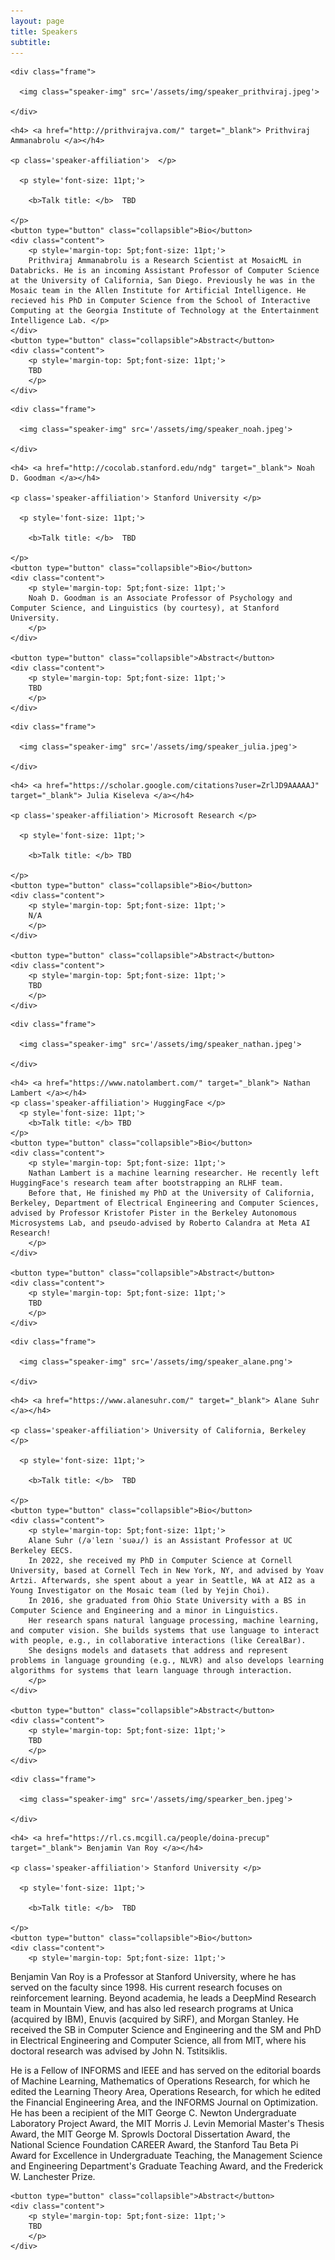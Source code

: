 ```yaml
---
layout: page
title: Speakers
subtitle: 
---
```



<div class='row'>

  <div class="col-3">

    <div class="frame">

      <img class="speaker-img" src='/assets/img/speaker_prithviraj.jpeg'>

    </div>

  </div>

  <div class="col-9">

    <h4> <a href="http://prithvirajva.com/" target="_blank"> Prithviraj Ammanabrolu </a></h4>

    <p class='speaker-affiliation'>  </p>

      <p style='font-size: 11pt;'>

        <b>Talk title: </b>  TBD

    </p>
    <button type="button" class="collapsible">Bio</button>
    <div class="content">
        <p style='margin-top: 5pt;font-size: 11pt;'>
        Prithviraj Ammanabrolu is a Research Scientist at MosaicML in Databricks. He is an incoming Assistant Professor of Computer Science at the University of California, San Diego. Previously he was in the Mosaic team in the Allen Institute for Artificial Intelligence. He recieved his PhD in Computer Science from the School of Interactive Computing at the Georgia Institute of Technology at the Entertainment Intelligence Lab. </p>
    </div>
    <button type="button" class="collapsible">Abstract</button>
    <div class="content">
        <p style='margin-top: 5pt;font-size: 11pt;'>
        TBD
        </p>
    </div>

  </div>
</div>


<div class='row'>

  <div class="col-3">

    <div class="frame">

      <img class="speaker-img" src='/assets/img/speaker_noah.jpeg'>

    </div>

  </div>

  <div class="col-9">

    <h4> <a href="http://cocolab.stanford.edu/ndg" target="_blank"> Noah D. Goodman </a></h4>

    <p class='speaker-affiliation'> Stanford University </p>

      <p style='font-size: 11pt;'>

        <b>Talk title: </b>  TBD

    </p>
    <button type="button" class="collapsible">Bio</button>
    <div class="content">
        <p style='margin-top: 5pt;font-size: 11pt;'>
        Noah D. Goodman is an Associate Professor of Psychology and Computer Science, and Linguistics (by courtesy), at Stanford University.
        </p>    
    </div>

    <button type="button" class="collapsible">Abstract</button>
    <div class="content">
        <p style='margin-top: 5pt;font-size: 11pt;'>
        TBD
        </p>
    </div>
  </div>
</div>

<div class='row'>

  <div class="col-3">

    <div class="frame">

      <img class="speaker-img" src='/assets/img/speaker_julia.jpeg'>

    </div>

  </div>

  <div class="col-9">

    <h4> <a href="https://scholar.google.com/citations?user=ZrlJD9AAAAAJ" target="_blank"> Julia Kiseleva </a></h4>

    <p class='speaker-affiliation'> Microsoft Research </p>

      <p style='font-size: 11pt;'>

        <b>Talk title: </b> TBD

    </p>
    <button type="button" class="collapsible">Bio</button>
    <div class="content">
        <p style='margin-top: 5pt;font-size: 11pt;'>
        N/A
        </p>    
    </div>

    <button type="button" class="collapsible">Abstract</button>
    <div class="content">
        <p style='margin-top: 5pt;font-size: 11pt;'>
        TBD
        </p>
    </div>
  </div>
</div>

<div class='row'>

  <div class="col-3">

    <div class="frame">

      <img class="speaker-img" src='/assets/img/speaker_nathan.jpeg'>

    </div>

  </div>
  <div class="col-9">

    <h4> <a href="https://www.natolambert.com/" target="_blank"> Nathan Lambert </a></h4>
    <p class='speaker-affiliation'> HuggingFace </p>
      <p style='font-size: 11pt;'>
        <b>Talk title: </b> TBD
    </p>
    <button type="button" class="collapsible">Bio</button>
    <div class="content">
        <p style='margin-top: 5pt;font-size: 11pt;'>
        Nathan Lambert is a machine learning researcher. He recently left HuggingFace's research team after bootstrapping an RLHF team. 
        Before that, He finished my PhD at the University of California, Berkeley, Department of Electrical Engineering and Computer Sciences, advised by Professor Kristofer Pister in the Berkeley Autonomous Microsystems Lab, and pseudo-advised by Roberto Calandra at Meta AI Research!
        </p>
    </div>

    <button type="button" class="collapsible">Abstract</button>
    <div class="content">
        <p style='margin-top: 5pt;font-size: 11pt;'>
        TBD 
        </p>
    </div>
  </div>
</div>


<div class='row'>

  <div class="col-3">

    <div class="frame">

      <img class="speaker-img" src='/assets/img/speaker_alane.png'>

    </div>

  </div>

  <div class="col-9">

    <h4> <a href="https://www.alanesuhr.com/" target="_blank"> Alane Suhr </a></h4>

    <p class='speaker-affiliation'> University of California, Berkeley </p>

      <p style='font-size: 11pt;'>

        <b>Talk title: </b>  TBD

    </p>
    <button type="button" class="collapsible">Bio</button>
    <div class="content">
        <p style='margin-top: 5pt;font-size: 11pt;'>
        Alane Suhr (/əˈleɪn ˈsuəɹ/) is an Assistant Professor at UC Berkeley EECS.
        In 2022, she received my PhD in Computer Science at Cornell University, based at Cornell Tech in New York, NY, and advised by Yoav Artzi. Afterwards, she spent about a year in Seattle, WA at AI2 as a Young Investigator on the Mosaic team (led by Yejin Choi). 
        In 2016, she graduated from Ohio State University with a BS in Computer Science and Engineering and a minor in Linguistics.
        Her research spans natural language processing, machine learning, and computer vision. She builds systems that use language to interact with people, e.g., in collaborative interactions (like CerealBar). 
        She designs models and datasets that address and represent problems in language grounding (e.g., NLVR) and also develops learning algorithms for systems that learn language through interaction.
        </p>
    </div>

    <button type="button" class="collapsible">Abstract</button>
    <div class="content">
        <p style='margin-top: 5pt;font-size: 11pt;'>
        TBD
        </p>
    </div>
  </div>
</div>


<div class='row'>

  <div class="col-3">

    <div class="frame">

      <img class="speaker-img" src='/assets/img/spearker_ben.jpeg'>

    </div>

  </div>

  <div class="col-9">

    <h4> <a href="https://rl.cs.mcgill.ca/people/doina-precup" target="_blank"> Benjamin Van Roy </a></h4>

    <p class='speaker-affiliation'> Stanford University </p>

      <p style='font-size: 11pt;'>

        <b>Talk title: </b>  TBD

    </p>
    <button type="button" class="collapsible">Bio</button>
    <div class="content">
        <p style='margin-top: 5pt;font-size: 11pt;'>
Benjamin Van Roy is a Professor at Stanford University, where he has served on the faculty since 1998. His current research focuses on reinforcement learning. Beyond academia, he leads a DeepMind Research team in Mountain View, and has also led research programs at Unica (acquired by IBM), Enuvis (acquired by SiRF), and Morgan Stanley. He received the SB in Computer Science and Engineering and the SM and PhD in Electrical Engineering and Computer Science, all from MIT, where his doctoral research was advised by John N. Tstitsiklis.

He is a Fellow of INFORMS and IEEE and has served on the editorial boards of Machine Learning, Mathematics of Operations Research, for which he edited the Learning Theory Area, Operations Research, for which he edited the Financial Engineering Area, and the INFORMS Journal on Optimization. He has been a recipient of the MIT George C. Newton Undergraduate Laboratory Project Award, the MIT Morris J. Levin Memorial Master's Thesis Award, the MIT George M. Sprowls Doctoral Dissertation Award, the National Science Foundation CAREER Award, the Stanford Tau Beta Pi Award for Excellence in Undergraduate Teaching, the Management Science and Engineering Department's Graduate Teaching Award, and the Frederick W. Lanchester Prize.
        </p>
    </div>

    <button type="button" class="collapsible">Abstract</button>
    <div class="content">
        <p style='margin-top: 5pt;font-size: 11pt;'>
        TBD
        </p>
    </div>
  </div>
</div>